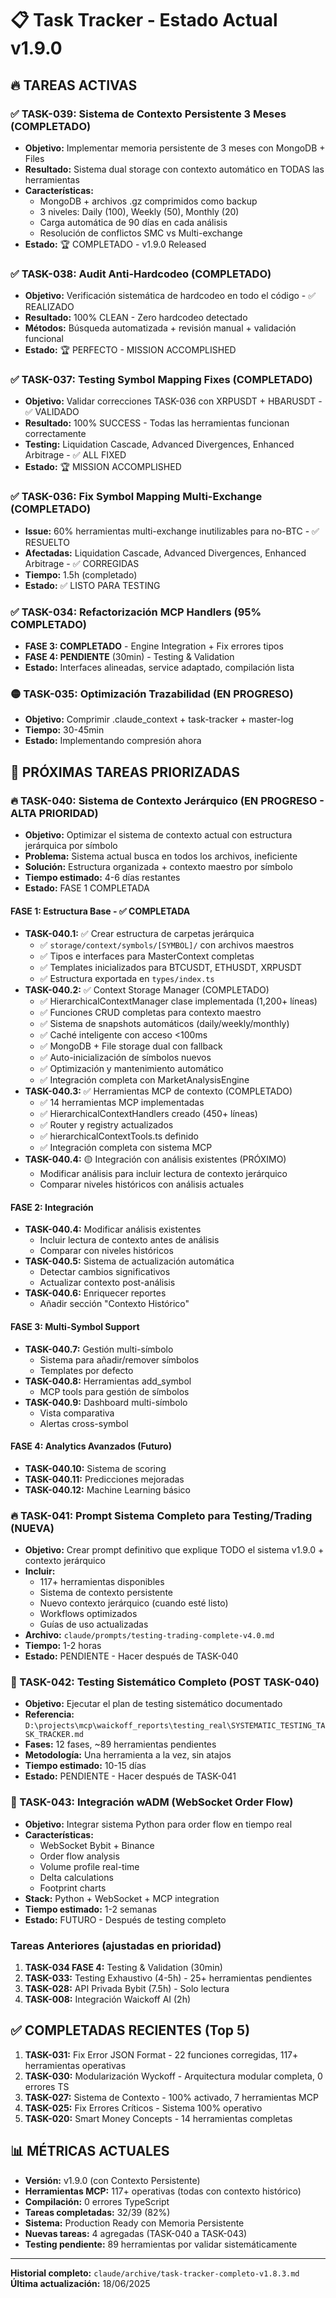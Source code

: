 # 📋 Task Tracker - Estado Actual v1.9.0

## 🔥 TAREAS ACTIVAS

### ✅ TASK-039: Sistema de Contexto Persistente 3 Meses (COMPLETADO)
- **Objetivo:** Implementar memoria persistente de 3 meses con MongoDB + Files
- **Resultado:** Sistema dual storage con contexto automático en TODAS las herramientas
- **Características:**
  - MongoDB + archivos .gz comprimidos como backup
  - 3 niveles: Daily (100), Weekly (50), Monthly (20)
  - Carga automática de 90 días en cada análisis
  - Resolución de conflictos SMC vs Multi-exchange
- **Estado:** 🏆 COMPLETADO - v1.9.0 Released

### ✅ TASK-038: Audit Anti-Hardcodeo (COMPLETADO)
- **Objetivo:** Verificación sistemática de hardcodeo en todo el código - ✅ REALIZADO
- **Resultado:** 100% CLEAN - Zero hardcodeo detectado
- **Métodos:** Búsqueda automatizada + revisión manual + validación funcional
- **Estado:** 🏆 PERFECTO - MISSION ACCOMPLISHED

### ✅ TASK-037: Testing Symbol Mapping Fixes (COMPLETADO)
- **Objetivo:** Validar correcciones TASK-036 con XRPUSDT + HBARUSDT - ✅ VALIDADO
- **Resultado:** 100% SUCCESS - Todas las herramientas funcionan correctamente
- **Testing:** Liquidation Cascade, Advanced Divergences, Enhanced Arbitrage - ✅ ALL FIXED
- **Estado:** 🏆 MISSION ACCOMPLISHED

### ✅ TASK-036: Fix Symbol Mapping Multi-Exchange (COMPLETADO)
- **Issue:** 60% herramientas multi-exchange inutilizables para no-BTC - ✅ RESUELTO
- **Afectadas:** Liquidation Cascade, Advanced Divergences, Enhanced Arbitrage - ✅ CORREGIDAS
- **Tiempo:** 1.5h (completado)
- **Estado:** ✅ LISTO PARA TESTING

### ✅ TASK-034: Refactorización MCP Handlers (95% COMPLETADO)
- **FASE 3: COMPLETADO** - Engine Integration + Fix errores tipos
- **FASE 4: PENDIENTE** (30min) - Testing & Validation
- **Estado:** Interfaces alineadas, service adaptado, compilación lista

### 🟡 TASK-035: Optimización Trazabilidad (EN PROGRESO)
- **Objetivo:** Comprimir .claude_context + task-tracker + master-log
- **Tiempo:** 30-45min
- **Estado:** Implementando compresión ahora

## 🎯 PRÓXIMAS TAREAS PRIORIZADAS

### 🔥 TASK-040: Sistema de Contexto Jerárquico (EN PROGRESO - ALTA PRIORIDAD)
- **Objetivo:** Optimizar el sistema de contexto actual con estructura jerárquica por símbolo
- **Problema:** Sistema actual busca en todos los archivos, ineficiente
- **Solución:** Estructura organizada + contexto maestro por símbolo
- **Tiempo estimado:** 4-6 días restantes
- **Estado:** FASE 1 COMPLETADA

#### FASE 1: Estructura Base - ✅ COMPLETADA
- **TASK-040.1:** ✅ Crear estructura de carpetas jerárquica
  - ✅ `storage/context/symbols/[SYMBOL]/` con archivos maestros
  - ✅ Tipos e interfaces para MasterContext completas
  - ✅ Templates inicializados para BTCUSDT, ETHUSDT, XRPUSDT
  - ✅ Estructura exportada en `types/index.ts`
- **TASK-040.2:** ✅ Context Storage Manager (COMPLETADO)
  - ✅ HierarchicalContextManager clase implementada (1,200+ líneas)
  - ✅ Funciones CRUD completas para contexto maestro
  - ✅ Sistema de snapshots automáticos (daily/weekly/monthly)
  - ✅ Caché inteligente con acceso <100ms
  - ✅ MongoDB + File storage dual con fallback
  - ✅ Auto-inicialización de símbolos nuevos
  - ✅ Optimización y mantenimiento automático
  - ✅ Integración completa con MarketAnalysisEngine
- **TASK-040.3:** ✅ Herramientas MCP de contexto (COMPLETADO)
  - ✅ 14 herramientas MCP implementadas
  - ✅ HierarchicalContextHandlers creado (450+ líneas)
  - ✅ Router y registry actualizados
  - ✅ hierarchicalContextTools.ts definido
  - ✅ Integración completa con sistema MCP
- **TASK-040.4:** 🟡 Integración con análisis existentes (PRÓXIMO)
  - Modificar análisis para incluir lectura de contexto jerárquico
  - Comparar niveles históricos con análisis actuales

#### FASE 2: Integración 
- **TASK-040.4:** Modificar análisis existentes
  - Incluir lectura de contexto antes de análisis
  - Comparar con niveles históricos
- **TASK-040.5:** Sistema de actualización automática
  - Detectar cambios significativos
  - Actualizar contexto post-análisis
- **TASK-040.6:** Enriquecer reportes
  - Añadir sección "Contexto Histórico"

#### FASE 3: Multi-Symbol Support 
- **TASK-040.7:** Gestión multi-símbolo
  - Sistema para añadir/remover símbolos
  - Templates por defecto
- **TASK-040.8:** Herramientas add_symbol
  - MCP tools para gestión de símbolos
- **TASK-040.9:** Dashboard multi-símbolo
  - Vista comparativa
  - Alertas cross-symbol

#### FASE 4: Analytics Avanzados (Futuro)
- **TASK-040.10:** Sistema de scoring
- **TASK-040.11:** Predicciones mejoradas
- **TASK-040.12:** Machine Learning básico

### 🔥 TASK-041: Prompt Sistema Completo para Testing/Trading (NUEVA)
- **Objetivo:** Crear prompt definitivo que explique TODO el sistema v1.9.0 + contexto jerárquico
- **Incluir:** 
  - 117+ herramientas disponibles
  - Sistema de contexto persistente
  - Nuevo contexto jerárquico (cuando esté listo)
  - Workflows optimizados
  - Guías de uso actualizadas
- **Archivo:** `claude/prompts/testing-trading-complete-v4.0.md`
- **Tiempo:** 1-2 horas
- **Estado:** PENDIENTE - Hacer después de TASK-040

### 🎯 TASK-042: Testing Sistemático Completo (POST TASK-040)
- **Objetivo:** Ejecutar el plan de testing sistemático documentado
- **Referencia:** `D:\projects\mcp\waickoff_reports\testing_real\SYSTEMATIC_TESTING_TASK_TRACKER.md`
- **Fases:** 12 fases, ~89 herramientas pendientes
- **Metodología:** Una herramienta a la vez, sin atajos
- **Tiempo estimado:** 10-15 días
- **Estado:** PENDIENTE - Hacer después de TASK-041

### 🚀 TASK-043: Integración wADM (WebSocket Order Flow)
- **Objetivo:** Integrar sistema Python para order flow en tiempo real
- **Características:**
  - WebSocket Bybit + Binance
  - Order flow analysis
  - Volume profile real-time
  - Delta calculations
  - Footprint charts
- **Stack:** Python + WebSocket + MCP integration
- **Tiempo estimado:** 1-2 semanas
- **Estado:** FUTURO - Después de testing completo

### Tareas Anteriores (ajustadas en prioridad)
1. **TASK-034 FASE 4:** Testing & Validation (30min)
2. **TASK-033:** Testing Exhaustivo (4-5h) - 25+ herramientas pendientes
3. **TASK-028:** API Privada Bybit (7.5h) - Solo lectura
4. **TASK-008:** Integración Waickoff AI (2h)

## ✅ COMPLETADAS RECIENTES (Top 5)

1. **TASK-031:** Fix Error JSON Format - 22 funciones corregidas, 117+ herramientas operativas
2. **TASK-030:** Modularización Wyckoff - Arquitectura modular completa, 0 errores TS
3. **TASK-027:** Sistema de Contexto - 100% activado, 7 herramientas MCP
4. **TASK-025:** Fix Errores Críticos - Sistema 100% operativo
5. **TASK-020:** Smart Money Concepts - 14 herramientas completas

## 📊 MÉTRICAS ACTUALES

- **Versión:** v1.9.0 (con Contexto Persistente)
- **Herramientas MCP:** 117+ operativas (todas con contexto histórico)
- **Compilación:** 0 errores TypeScript
- **Tareas completadas:** 32/39 (82%)
- **Sistema:** Production Ready con Memoria Persistente
- **Nuevas tareas:** 4 agregadas (TASK-040 a TASK-043)
- **Testing pendiente:** 89 herramientas por validar sistemáticamente

---
**Historial completo:** `claude/archive/task-tracker-completo-v1.8.3.md`
**Última actualización:** 18/06/2025
